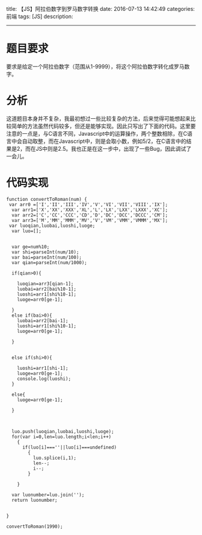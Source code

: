 title: 【JS】阿拉伯数字到罗马数字转换
date: 2016-07-13  14:42:49 
categories: 前端
tags: [JS] 
description: 





---
# 题目要求

要求是给定一个阿拉伯数字（范围从1-9999），将这个阿拉伯数字转化成罗马数字。

# 分析

这道题目本身并不复杂，我最初想过一些比较复杂的方法，后来觉得可能想起来比较简单的方法虽然代码较多，但还是能够实现。因此只写出了下面的代码。这里要注意的一点是，与C语言不同，Javascript中的运算操作，两个整数相除，在C语言中会自动取整，而在Javascript中，则是会取小数，例如5/2，在C语言中的结果是2，而在JS中则是2.5。我也正是在这一步中，出现了一些Bug，因此调试了一会儿。
<!--more-->

# 代码实现

	function convertToRoman(num) {
	 var arr0 =['I','II','III','IV','V','VI','VII','VIII','IX'];
	  var arr1=['X','XX','XXX','XL','L','LX','LXX','LXXX','XC'];
	  var arr2=['C','CC','CCC','CD','D','DC','DCC','DCCC','CM'];
	  var arr3=['M','MM','MMM','MV','V','VM','VMM','VMMM','MX'];
	 var luoqian,luobai,luoshi,luoge;
	  var luo=[];
	  
	  
	  var ge=num%10;
	  var shi=parseInt(num/10);
	  var bai=parseInt(num/100);
	  var qian=parseInt(num/1000);
	  
	  if(qian>0){
		
		luoqian=arr3[qian-1];
		luobai=arr2[bai%10-1];
		luoshi=arr1[shi%10-1];
		luoge=arr0[ge-1];
		
	  }
	  else if(bai>0){
		luobai=arr2[bai-1];
		luoshi=arr1[shi%10-1];
		luoge=arr0[ge-1];
		
	  }
	  
	  
	  else if(shi>0){
		
		luoshi=arr1[shi-1];
		luoge=arr0[ge-1];
		console.log(luoshi);
	  }
	  
	  else{
		luoge=arr0[ge-1];
		
	  }
	  
	  
	  
	  luo.push(luoqian,luobai,luoshi,luoge);
	  for(var i=0,len=luo.length;i<len;i++)
		{
		  if(luo[i]===''||luo[i]===undefined)
			{
			  luo.splice(i,1);
			  len--;
			  i--;
			}
		  
		}

	  var luonumber=luo.join('');
	  return luonumber;
	  
	  
	}

	convertToRoman(1990);
